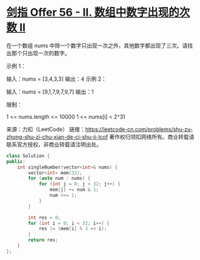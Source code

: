 # [剑指 Offer 56 - II. 数组中数字出现的次数 II](https://leetcode-cn.com/problems/shu-zu-zhong-shu-zi-chu-xian-de-ci-shu-ii-lcof/)

在一个数组 nums 中除一个数字只出现一次之外，其他数字都出现了三次。请找出那个只出现一次的数字。

 

示例 1：

输入：nums = [3,4,3,3]
输出：4
示例 2：

输入：nums = [9,1,7,9,7,9,7]
输出：1


限制：

1 <= nums.length <= 10000
1 <= nums[i] < 2^31

来源：力扣（LeetCode）
链接：https://leetcode-cn.com/problems/shu-zu-zhong-shu-zi-chu-xian-de-ci-shu-ii-lcof
著作权归领扣网络所有。商业转载请联系官方授权，非商业转载请注明出处。

```c++
class Solution {
public:
    int singleNumber(vector<int>& nums) {
        vector<int> mem(32);
        for (auto num : nums) {
            for (int j = 0; j < 32; j++) {
                mem[j] += num & 1;
                num >>= 1;
            }
        }

        int res = 0;
        for (int i = 0; i < 32; i++) {
            res |= (mem[i] % 3 << i);
        }
        return res;
    }
};
```

